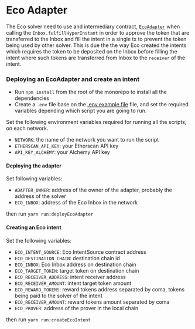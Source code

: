 # Eco Adapter

The Eco solver need to use and intermediary contract, [`EcoAdapter`](./src/eco/EcoAdapter.sol) when calling the
`Inbox.fulfillHyperInstant` in order to approve the token that are transferred to the Inbox and fill the intent in a
single tx to prevent the token being used by other solver. This is due the the way Eco created the intents which
requires the token to be deposited on the Inbox before filling the intent where such tokens are transferred from Inbox
to the `receiver` of the intent.

### Deploying an EcoAdapter and create an intent

- Run `npm install` from the root of the monorepo to install all the dependencies
- Create a `.env` file base on the [.env.example file](./.env.example) file, and set the required variables depending
  which script you are going to run.

Set the following environment variables required for running all the scripts, on each network.

- `NETWORK`: the name of the network you want to run the script
- `ETHERSCAN_API_KEY`: your Etherscan API key
- `API_KEY_ALCHEMY`: your Alchemy API key

#### Deploying the adapter

Set following variables:

- `ADAPTER_OWNER`: address of the owner of the adapter, probably the address of the solver
- `ECO_INBOX`: address of the Eco Inbox in the network

then run `yarn run:deployEcoAdapter`

#### Creating an Eco intent

Set the following variables:

- `ECO_INTENT_SOURCE`: Eco IntentSource contract address
- `ECO_DESTINATION_CHAIN`: destination chain id
- `ECO_INBOX`: Eco Inbox address on destination chain
- `ECO_TARGET_TOKEN`: target token on destination chain
- `ECO_RECEIVER_ADDRESS`: intent receiver address
- `ECO_RECEIVER_AMOUNT`: intent target token amount
- `ECO_REWARD_TOKENS`: reward tokens address separated by coma, tokens being paid to the solver of the intent
- `ECO_RECEIVER_AMOUNT`: reward tokens amount separated by coma
- `ECO_PROVER`: address of the prover in the local chain

then run `yarn run:createEcoIntent`
